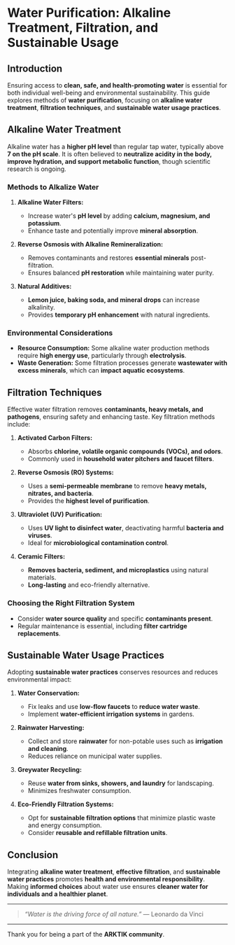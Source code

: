 # **Water Purification: Alkaline Treatment, Filtration, and Sustainable Usage**

## **Introduction**
Ensuring access to **clean, safe, and health-promoting water** is essential for both individual well-being and environmental sustainability. This guide explores methods of **water purification**, focusing on **alkaline water treatment**, **filtration techniques**, and **sustainable water usage practices**.

## **Alkaline Water Treatment**
Alkaline water has a **higher pH level** than regular tap water, typically above **7 on the pH scale**. It is often believed to **neutralize acidity in the body, improve hydration, and support metabolic function**, though scientific research is ongoing.

### **Methods to Alkalize Water**
1. **Alkaline Water Filters:**
   - Increase water's **pH level** by adding **calcium, magnesium, and potassium**.
   - Enhance taste and potentially improve **mineral absorption**.

2. **Reverse Osmosis with Alkaline Remineralization:**
   - Removes contaminants and restores **essential minerals** post-filtration.
   - Ensures balanced **pH restoration** while maintaining water purity.

3. **Natural Additives:**
   - **Lemon juice, baking soda, and mineral drops** can increase alkalinity.
   - Provides **temporary pH enhancement** with natural ingredients.

### **Environmental Considerations**
- **Resource Consumption:** Some alkaline water production methods require **high energy use**, particularly through **electrolysis**.
- **Waste Generation:** Some filtration processes generate **wastewater with excess minerals**, which can **impact aquatic ecosystems**.

## **Filtration Techniques**
Effective water filtration removes **contaminants, heavy metals, and pathogens**, ensuring safety and enhancing taste. Key filtration methods include:

1. **Activated Carbon Filters:**
   - Absorbs **chlorine, volatile organic compounds (VOCs), and odors**.
   - Commonly used in **household water pitchers and faucet filters**.

2. **Reverse Osmosis (RO) Systems:**
   - Uses a **semi-permeable membrane** to remove **heavy metals, nitrates, and bacteria**.
   - Provides the **highest level of purification**.

3. **Ultraviolet (UV) Purification:**
   - Uses **UV light to disinfect water**, deactivating harmful **bacteria and viruses**.
   - Ideal for **microbiological contamination control**.

4. **Ceramic Filters:**
   - **Removes bacteria, sediment, and microplastics** using natural materials.
   - **Long-lasting** and eco-friendly alternative.

### **Choosing the Right Filtration System**
- Consider **water source quality** and specific **contaminants present**.
- Regular maintenance is essential, including **filter cartridge replacements**.

## **Sustainable Water Usage Practices**
Adopting **sustainable water practices** conserves resources and reduces environmental impact:

1. **Water Conservation:**
   - Fix leaks and use **low-flow faucets** to **reduce water waste**.
   - Implement **water-efficient irrigation systems** in gardens.

2. **Rainwater Harvesting:**
   - Collect and store **rainwater** for non-potable uses such as **irrigation and cleaning**.
   - Reduces reliance on municipal water supplies.

3. **Greywater Recycling:**
   - Reuse **water from sinks, showers, and laundry** for landscaping.
   - Minimizes freshwater consumption.

4. **Eco-Friendly Filtration Systems:**
   - Opt for **sustainable filtration options** that minimize plastic waste and energy consumption.
   - Consider **reusable and refillable filtration units**.

## **Conclusion**
Integrating **alkaline water treatment**, **effective filtration**, and **sustainable water practices** promotes **health and environmental responsibility**. Making **informed choices** about water use ensures **cleaner water for individuals and a healthier planet**.

---

> *“Water is the driving force of all nature.”* — Leonardo da Vinci

---

Thank you for being a part of the **ARKTIK community**.

